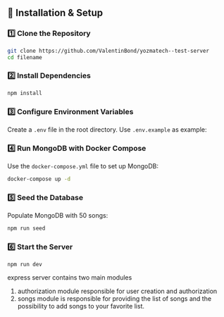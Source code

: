 ## 🚀 Installation & Setup

### **1️⃣ Clone the Repository**

```sh
git clone https://github.com/ValentinBond/yozmatech--test-server
cd filename
```

### **2️⃣ Install Dependencies**

```sh
npm install
```

### **3️⃣ Configure Environment Variables**

Create a `.env` file in the root directory. Use `.env.example` as example:

### **4️⃣ Run MongoDB with Docker Compose**

Use the `docker-compose.yml` file to set up MongoDB:

```sh
docker-compose up -d
```

### **5️⃣ Seed the Database**

Populate MongoDB with 50 songs:

```sh
npm run seed
```

### **6️⃣ Start the Server**

```sh
npm run dev
```

express server
contains two main modules

1. authorization module responsible for user creation and authorization
2. songs module is responsible for providing the list of songs and the possibility to add songs to your favorite list.
